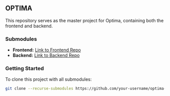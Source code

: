 ## OPTIMA

This repository serves as the master project for Optima, containing both the frontend and backend. 

### Submodules 

- **Frontend:** [Link to Frontend Repo](https://github.com/eaapursuit/optima-master-repo/frontend)
- **Backend:** [Link to Backend Repo](https://github.com/eaapursuit/optima-master-repo/backend)

### Getting Started 

To clone this project with all submodules: 
```bash
git clone --recurse-submodules https://github.com/your-username/optima-master-repo.git

